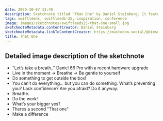 ```yaml
---
date: 2025-10-07 11:40
description: Sketchnote titled "That One" by Daniel Steinberg. It features motivational phrases about confidence, taking action, and self-compassion.
tags: swiftleeds, swiftleeds-25, inspiration, conference
image: images/sketchnotes/swiftleeds25-that-one-small.jpg
sketchnoteMetadata.contentCreator: Daniel Steinberg
sketchnoteMetadata.linkToContentCreator: https://mastodon.social/@dimsumthinking
title: That One
---
```


## Detailed image description of the sketchnote

- "Let’s take a breath.." Daniel 66 Pro with a recent hardware upgrade
- Live in the moment -> Breathe -> Be gentle to yourself
- Do something to get outside the box!
- You can’t do everything... but you can do something. What’s preventing you? Lack confidence? Are you afraid? Do it anyway.
- Breathe.
- Do the work! 
- What’s your bigger yes?
- Theres a second "That one"
- Make a difference

